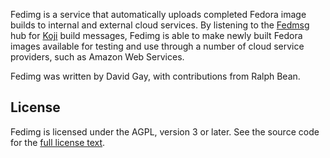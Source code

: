 Fedimg is a service that automatically uploads completed Fedora image builds to
internal and external cloud services. By listening to the
[Fedmsg](http://www.fedmsg.com/en/latest/) hub for
[Koji](http://koji.fedoraproject.org/koji/) build messages, Fedimg is able to
make newly built Fedora images available for testing and use through a number
of cloud service providers, such as Amazon Web Services.

Fedimg was written by David Gay, with contributions from Ralph Bean.

## License

Fedimg is licensed under the AGPL, version 3 or later. See the source code for
the [full license
text](https://github.com/fedora-infra/fedimg/blob/develop/LICENSE).
